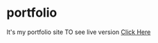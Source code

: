 # portfolio
It's my portfolio site
TO see live version <a href="https://aazisanmjr.github.io/portfolio/." title="Click TO See">Click Here </a>
